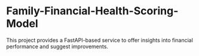 # Family-Financial-Health-Scoring-Model
This project provides a FastAPI-based service to offer insights into financial performance and suggest improvements.
